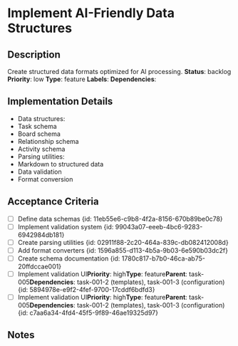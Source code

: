 #     Implement AI-Friendly Data Structures
## Description
Create structured data formats optimized for AI processing.
**Status**: backlog
**Priority**: low
**Type**: feature
**Labels**: 
**Dependencies**: 
## Implementation Details
- Data structures:
- Task schema
- Board schema
- Relationship schema
- Activity schema
- Parsing utilities:
- Markdown to structured data
- Data validation
- Format conversion
## Acceptance Criteria
- [ ] Define data schemas {id: 11eb55e6-c9b8-4f2a-8156-670b89be0c78}
- [ ] Implement validation system {id: 99043a07-eeeb-4bc6-9283-6942984db181}
- [ ] Create parsing utilities {id: 02911f88-2c20-464a-839c-db082412008d}
- [ ] Add format converters {id: 1596a855-d113-4b5a-9b03-6e590b03dc2f}
- [ ] Create schema documentation {id: 1780c817-b7b0-46ca-ab75-20ffdccae001}
- [ ] Implement validation UI**Priority**: high**Type**: feature**Parent**: task-005**Dependencies**: task-001-2 (templates), task-001-3 (configuration) {id: 5894978e-e9f2-4fef-9700-17cddf6bdfd3}
- [ ] Implement validation UI**Priority**: high**Type**: feature**Parent**: task-005**Dependencies**: task-001-2 (templates), task-001-3 (configuration) {id: c7aa6a34-4fd4-45f5-9f89-46ae19325d97}
## Notes
